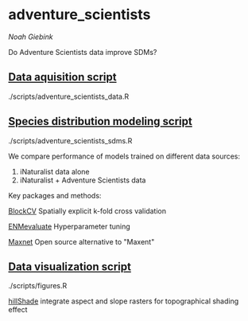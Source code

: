 # adventure_scientists

_Noah Giebink_

Do Adventure Scientists data improve SDMs?


## [Data aquisition script](https://github.com/nwgiebink/adventure_scientists/blob/master/scripts/adventure_scientists_data.R)
./scripts/adventure_scientists_data.R 

## [Species distribution modeling script](https://github.com/nwgiebink/adventure_scientists/blob/master/scripts/adventure_scientists_sdms.R)
./scripts/adventure_scientists_sdms.R 

We compare performance of models trained on different data sources:

1. iNaturalist data alone
2. iNaturalist + Adventure Scientists data

Key packages and methods:

[BlockCV](https://github.com/rvalavi/blockCV) Spatially explicit k-fold cross validation

[ENMevaluate](https://www.rdocumentation.org/packages/ENMeval/versions/0.3.1/topics/ENMevaluate%20) Hyperparameter tuning

[Maxnet](https://www.rdocumentation.org/packages/maxnet/versions/0.1.2) Open source alternative to "Maxent"


## [Data visualization script](https://github.com/nwgiebink/adventure_scientists/blob/master/scripts/figures.R)
./scripts/figures.R

[hillShade](https://www.rdocumentation.org/packages/raster/versions/3.3-7/topics/hillShade) integrate aspect and slope rasters for topographical shading effect
